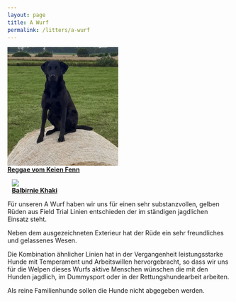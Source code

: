 ```yaml
---
layout: page
title: A Wurf
permalink: /litters/a-wurf
---
```

<div style="width: 100%; float: left;">
  <div style="float:left; margin-right: 10px;">
    <img style="float:left;" src="/assets/litters/reggae-heu.jpeg" width="250">
    <p><strong><a href="/dogs/reggae.html"> Reggae vom Keien Fenn</a></strong></p>
  </div>
  <div style="float:left; margin-left: 10px;">
    <!--img src="/assets/litters/ruede-platzhalter.jpeg" width="270" style="float:left;"-->
    <img src="https://www.balbirnie.dk/images/images_hunde/Khaki_20151220_01.JPG" width="270" style="float:left;">
    <p><strong><a href="/litters/a-ruede">Balbirnie Khaki</a></strong></p>
  </div>
</div>

Für unseren A Wurf haben wir uns für einen sehr substanzvollen, gelben Rüden aus Field Trial Linien entschieden der im ständigen jagdlichen Einsatz steht.

Neben dem ausgezeichneten Exterieur hat der Rüde ein sehr freundliches und gelassenes Wesen. 

Die Kombination ähnlicher Linien hat in der Vergangenheit leistungsstarke Hunde mit Temperament und Arbeitswillen hervorgebracht, so dass wir uns für die Welpen dieses Wurfs aktive Menschen wünschen die mit den Hunden jagdlich, im Dummysport oder in der Rettungshundearbeit arbeiten. 

Als reine Familienhunde sollen die Hunde nicht abgegeben werden.
